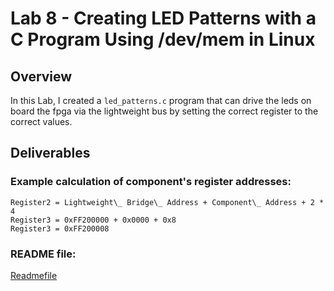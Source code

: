 ##
# Lab 8 - Creating LED Patterns with a C Program Using /dev/mem in Linux
## Overview
In this Lab, I created a `led_patterns.c` program that can drive the leds on board the fpga via the lightweight bus by setting the correct register to the correct values.
## Deliverables
### Example calculation of component's register addresses:
`Register2 = Lightweight\_ Bridge\_ Address + Component\_ Address + 2 * 4`  
`Register3 = 0xFF200000 + 0x0000 + 0x8`  
`Register3 = 0xFF200008`  

### README file:
[Readmefile](../sw/led-patterns/README.md)
##